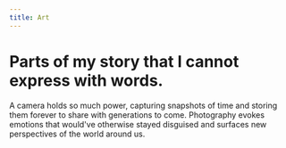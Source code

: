 ```yaml
---
title: Art
---
```


# Parts of my story that I cannot express with words.

A camera holds so much power, capturing snapshots of time and storing them forever to share with generations to come. Photography evokes emotions that would've otherwise stayed disguised and surfaces new perspectives of the world around us.
